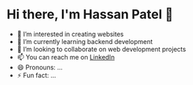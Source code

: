 # Hi there, I'm Hassan Patel 👋

- 👀 I’m interested in creating websites
- 🌱 I’m currently learning backend development
- 💞️ I’m looking to collaborate on web development projects
- 📫 You can reach me on [LinkedIn](https://https://www.linkedin.com/feed/)
- 😄 Pronouns: ...
- ⚡ Fun fact: ...

<!---
hasssanpatel/hasssanpatel is a ✨ special ✨ repository because its `README.md` (this file) appears on your GitHub profile.
You can click the Preview link to take a look at your changes.
--->
